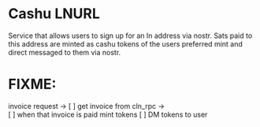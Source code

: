 # Cashu LNURL

Service that allows users to sign up for an ln address via nostr. 
Sats paid to this address are minted as cashu tokens of the users preferred mint and direct messaged to them via nostr.


# FIXME:
invoice request -> 
[ ] get invoice from cln_rpc ->  
[ ] when that invoice is paid mint tokens 
[ ] DM tokens to user